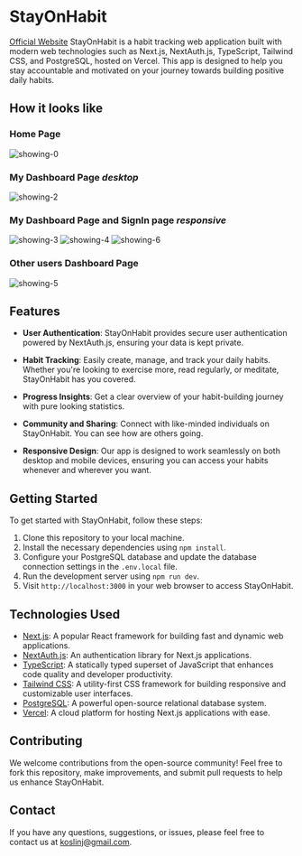 # StayOnHabit
[Official Website]([https://nextjs.org/](https://stay-on-habit.vercel.app/))
StayOnHabit is a habit tracking web application built with modern web technologies such as Next.js, NextAuth.js, TypeScript, Tailwind CSS, and PostgreSQL, hosted on Vercel. This app is designed to help you stay accountable and motivated on your journey towards building positive daily habits.

## How it looks like

### Home Page
![showing-0](https://github.com/koslinj/StayOnHabit/assets/97230028/996f1871-f001-4866-99f9-6d8692e80b4c)
### My Dashboard Page *desktop*
![showing-2](https://github.com/koslinj/StayOnHabit/assets/97230028/f719e469-7993-4eda-b042-636e2da167d8)
### My Dashboard Page and SignIn page *responsive*
![showing-3](https://github.com/koslinj/StayOnHabit/assets/97230028/9cb24cfd-b9e7-4d38-8f42-c72a3aa9aba1)
![showing-4](https://github.com/koslinj/StayOnHabit/assets/97230028/414c9c9b-47a6-4923-b4ca-0009a9e63e6e)
![showing-6](https://github.com/koslinj/StayOnHabit/assets/97230028/21010354-da6b-4b1d-ac9f-d7a119da0763)
### Other users Dashboard Page
![showing-5](https://github.com/koslinj/StayOnHabit/assets/97230028/09d9f582-8971-4ecf-a702-c9077262a4b0)


## Features

- **User Authentication**: StayOnHabit provides secure user authentication powered by NextAuth.js, ensuring your data is kept private.

- **Habit Tracking**: Easily create, manage, and track your daily habits. Whether you're looking to exercise more, read regularly, or meditate, StayOnHabit has you covered.

- **Progress Insights**: Get a clear overview of your habit-building journey with pure looking statistics.

- **Community and Sharing**: Connect with like-minded individuals on StayOnHabit. You can see how are others going.

- **Responsive Design**: Our app is designed to work seamlessly on both desktop and mobile devices, ensuring you can access your habits whenever and wherever you want.

## Getting Started

To get started with StayOnHabit, follow these steps:

1. Clone this repository to your local machine.
2. Install the necessary dependencies using `npm install`.
3. Configure your PostgreSQL database and update the database connection settings in the `.env.local` file.
4. Run the development server using `npm run dev`.
5. Visit `http://localhost:3000` in your web browser to access StayOnHabit.

## Technologies Used

- [Next.js](https://nextjs.org/): A popular React framework for building fast and dynamic web applications.
- [NextAuth.js](https://next-auth.js.org/): An authentication library for Next.js applications.
- [TypeScript](https://www.typescriptlang.org/): A statically typed superset of JavaScript that enhances code quality and developer productivity.
- [Tailwind CSS](https://tailwindcss.com/): A utility-first CSS framework for building responsive and customizable user interfaces.
- [PostgreSQL](https://www.postgresql.org/): A powerful open-source relational database system.
- [Vercel](https://vercel.com/): A cloud platform for hosting Next.js applications with ease.

## Contributing

We welcome contributions from the open-source community! Feel free to fork this repository, make improvements, and submit pull requests to help us enhance StayOnHabit.

## Contact

If you have any questions, suggestions, or issues, please feel free to contact us at [koslinj@gmail.com](mailto:koslinj@gmail.com).
